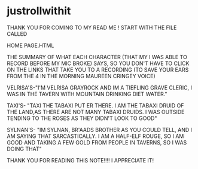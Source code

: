 # justrollwithit
THANK YOU FOR COMING TO MY READ ME !
START WITH THE FILE CALLED 

HOME PAGE.HTML


THE SUMMARY OF WHAT EACH CHARACTER (THAT MY I WAS ABLE TO RECORD BEFORE MY MIC BROKE) SAYS, 
SO YOU DON'T HAVE TO CLICK ON THE LINKS THAT TAKE YOU TO A RECORDING
 (TO SAVE YOUR EARS FROM THE 4 IN THE MORNING MAUREEN CRINGEY VOICE)

 VELRISA'S-"I'M VELRISA GRAYROCK AND IM A TIEFLING GRAVE CLERIC, I WAS IN THE TAVERN WITH MOUNTAIN DRINKING DIET WATER."
 
 TAXI'S- "TAXI THE TABAXI PUT ER THERE. I AM THE TABAXI DRUID OF THE LAND,AS THERE ARE NOT MANY TABAXI DRUIDS. I WAS OUTSIDE TENDING TO THE ROSES AS THEY DIDN'T LOOK TO GOOD"
 
 SYLNAN'S- "IM SYLNAN, BR'AADS BROTHER AS YOU COULD TELL, AND I AM SAYING THAT SARCASTICALLY. I AM A HALF-ELF ROUGE, SO I AM GOOD AND TAKING A FEW GOLD FROM PEOPLE IN TAVERNS, SO I WAS DOING THAT"
 
 
 THANK YOU FOR READING THIS NOTE!!!!
 I APPRECIATE IT!



